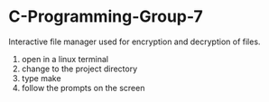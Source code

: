 # C-Programming-Group-7
Interactive file manager used for encryption and decryption of files.

1. open in a linux terminal 
2. change to the project directory 
3. type make
4. follow the prompts on the screen
